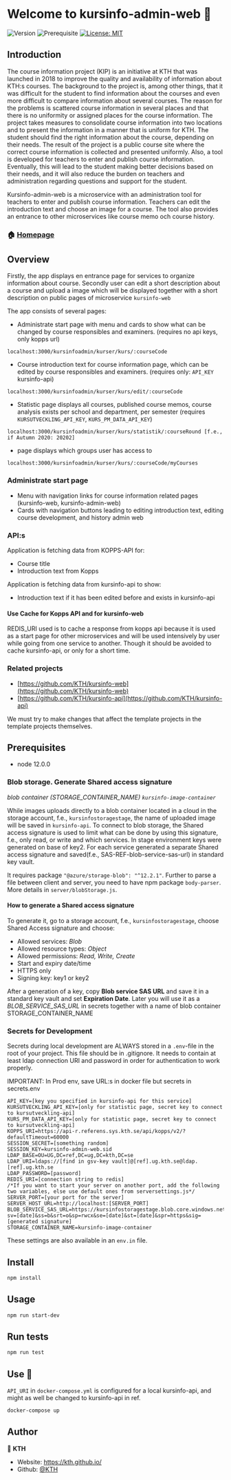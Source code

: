 # Welcome to kursinfo-admin-web 👋

![Version](https://img.shields.io/badge/version-2.0.0-blue.svg?cacheSeconds=2592000)
![Prerequisite](https://img.shields.io/badge/node-12.0.0-blue.svg)
[![License: MIT](https://img.shields.io/badge/License-MIT-yellow.svg)](#)

## Introduction

The course information project (KIP) is an initiative at KTH that was launched in 2018 to improve the quality and availability of information about KTH:s courses. The background to the project is, among other things, that it was difficult for the student to find information about the courses and even more difficult to compare information about several courses. The reason for the problems is scattered course information in several places and that there is no uniformity or assigned places for the course information. The project takes measures to consolidate course information into two locations and to present the information in a manner that is uniform for KTH. The student should find the right information about the course, depending on their needs. The result of the project is a public course site where the correct course information is collected and presented uniformly. Also, a tool is developed for teachers to enter and publish course information. Eventually, this will lead to the student making better decisions based on their needs, and it will also reduce the burden on teachers and administration regarding questions and support for the student.

Kursinfo-admin-web is a microservice with an administration tool for teachers to enter and publish course information. Teachers can edit the introduction text and choose an image for a course. The tool also provides an entrance to other microservices like course memo och course history.

### 🏠 [Homepage](https://github.com/KTH/kursinfo-admin-web)

## Overview

Firstly, the app displays en entrance page for services to organize information about course. Secondly user can edit a short description about a course and upload a image which will be displayed together with a short description on public pages of microservice `kursinfo-web` 

The app consists of several pages:

- Administrate start page with menu and cards to show what can be changed by course responsibles and examiners. 
(requires no api keys, only kopps url)

```
localhost:3000/kursinfoadmin/kurser/kurs/:courseCode
```
- Course introduction text for course information page, which can be edited by course responsibles and examiners.
(requires only: `API_KEY` kursinfo-api)

```
localhost:3000/kursinfoadmin/kurser/kurs/edit/:courseCode

```
- Statistic page displays all courses, published course memos, course analysis exists per school and department, per semester
(requires
`KURSUTVECKLING_API_KEY`,
`KURS_PM_DATA_API_KEY`)
```
localhost:3000/kursinfoadmin/kurser/kurs/statistik/:courseRound [f.e., if Autumn 2020: 20202]

```
- page displays which groups user has access to

```
localhost:3000/kursinfoadmin/kurser/kurs/:courseCode/myCourses

```


### Administrate start page

- Menu with navigation links for course information related pages (kursinfo-web, kursinfo-admin-web)
- Cards with navigation buttons leading to editing introduction text, editing course development, and history admin web

### API:s

Application is fetching data from KOPPS-API for:

- Course title
- Introduction text from Kopps

Application is fetching data from kursinfo-api to show:

- Introduction text if it has been edited before and exists in kursinfo-api

#### Use Cache for Kopps API and for kursinfo-web

REDIS_URI used is to cache a response from kopps api because it is used as a start page for other microservices and will be used intensively by user while going from one service to another. Though it should be avoided to cache kursinfo-api, or only for a short time.

### Related projects

- [https://github.com/KTH/kursinfo-web](https://github.com/KTH/kursinfo-web)
- [https://github.com/KTH/kursinfo-api](https://github.com/KTH/kursinfo-api)

We must try to make changes that affect the template projects in the template projects themselves.

## Prerequisites

- node 12.0.0

### Blob storage. Generate Shared access signature

*blob container (STORAGE_CONTAINER_NAME) `kursinfo-image-container`*

While images uploads directly to a blob container located in a cloud in the storage account, f.e., `kursinfostoragestage`, the name of uploaded image will be saved in `kursinfo-api`.
To connect to blob storage, the Shared access signature is used to limit what can be done by using this signature, f.e., only read, or write and which services. In stage environment keys were generated on base of key2.
For each service generated a separate Shared access signature and saved(f.e., SAS-REF-blob-service-sas-url) in standard key vault.

It requires package `"@azure/storage-blob": "^12.2.1"`. Further to parse a file between client and server, you need to have npm package `body-parser`. More details in `server/blobStorage.js`.

#### How to generate a Shared access signature
To generate it, go to a storage account, f.e., `kursinfostoragestage`, choose Shared Access signature and choose:

- Allowed services: *Blob*
- Allowed resource types: *Object*
- Allowed permissions: *Read, Write, Create*
- Start and expiry date/time
- HTTPS only
- Signing key: key1 or key2

After a generation of a key, copy **Blob service SAS URL** and save it in a standard key vault and set **Expiration Date**.
Later you will use it as a *BLOB_SERVICE_SAS_URL* in secrets together with a name of blob container STORAGE_CONTAINER_NAME


### Secrets for Development

Secrets during local development are ALWAYS stored in a `.env`-file in the root of your project. This file should be in .gitignore. It needs to contain at least ldap connection URI and password in order for authentication to work properly.

IMPORTANT: In Prod env, save URL:s in docker file but secrets in secrets.env

```
API_KEY=[key you specified in kursinfo-api for this service]
KURSUTVECKLING_API_KEY=[only for statistic page, secret key to connect to kursutveckling-api]
KURS_PM_DATA_API_KEY=[only for statistic page, secret key to connect to kursutveckling-api]
KOPPS_URI=https://api-r.referens.sys.kth.se/api/kopps/v2/?defaultTimeout=60000
SESSION_SECRET=[something random]
SESSION_KEY=kursinfo-admin-web.sid
LDAP_BASE=OU=UG,DC=ref,DC=ug,DC=kth,DC=se
LDAP_URI=ldaps://[find in gsv-key vault]@[ref].ug.kth.se@ldap.[ref].ug.kth.se
LDAP_PASSWORD=[password]
REDIS_URI=[connection string to redis]
/*If you want to start your server on another port, add the following two variables, else use default ones from serversettings.js*/
SERVER_PORT=[your port for the server]
SERVER_HOST_URL=http://localhost:[SERVER_PORT]
BLOB_SERVICE_SAS_URL=https://kursinfostoragestage.blob.core.windows.net/?sv=[date]&ss=b&srt=o&sp=rwcx&se=[date]&st=[date]&spr=https&sig=[generated signature]
STORAGE_CONTAINER_NAME=kursinfo-image-container
```


These settings are also available in an `env.in` file.

## Install

```sh
npm install
```

## Usage

```sh
npm run start-dev
```

## Run tests

```sh
npm run test
```

## Use 🐳

`API_URI` in `docker-compose.yml` is configured for a local kursinfo-api, and might as well be changed to kursinfo-api in ref.

```sh
docker-compose up
```

## Author

👤 **KTH**

- Website: https://kth.github.io/
- Github: [@KTH](https://github.com/KTH)
